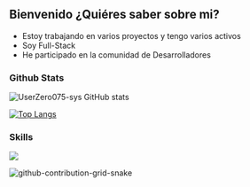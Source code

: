 ## Bienvenido ¿Quiéres saber sobre mi?

- Estoy trabajando en varios proyectos y tengo varios activos
- Soy Full-Stack
- He participado en la comunidad de Desarrolladores

### Github Stats
![UserZero075-sys GitHub stats](https://github-readme-stats.vercel.app/api?username=UserZero075&count_private=true&show_icons=true&theme=midnight-red)

[![Top Langs](https://github-readme-stats.vercel.app/api/top-langs/?username=UserZero075&hide_progress=true)](https://github.com/UserZero075/github-readme-stats)


### Skills
<p>
  <a href="https://skillicons.dev">
    <img src="https://skillicons.dev/icons?i=python,fastapi,flask,django,selenium,js,html,css,go,git,nodejs,c,express,puppeteer,github,gitlab,docker,powershell,bash,linux,mysql,sqlite,postgres,mongodb,vscode,visualstudio,heroku,aws,vercel,netlify,replit,postman,regex,md&perline=12" />
  </a>
</p>



![github-contribution-grid-snake](https://user-images.githubusercontent.com/106864876/179424426-29262e35-ab7b-4701-8ce3-8ed7db3d592b.svg)
